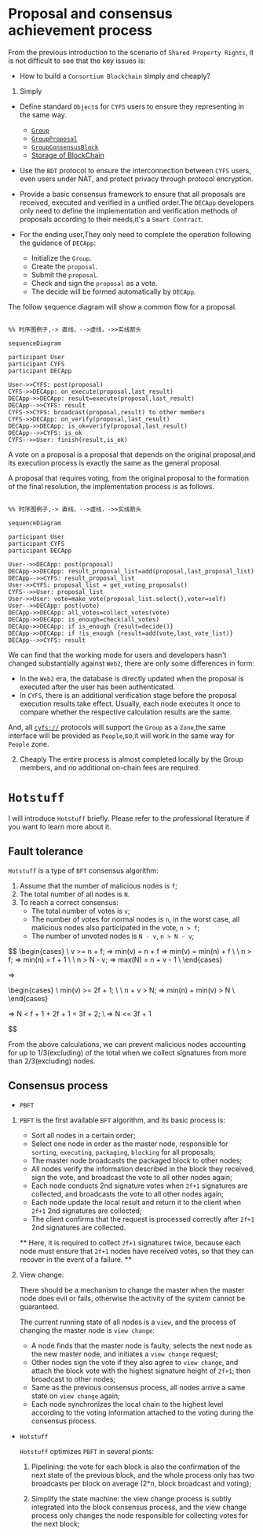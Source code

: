 # Proposal and consensus achievement process

From the previous introduction to the scenario of `Shared Property Rights`, it is not difficult to see that the key issues is:

-   How to build a `Consortium Blockchain` simply and cheaply?

1. Simply

-   Define standard `Object`s for `CYFS` users to ensure they representing in the same way.
    -   [`Group`](https://github.com/buckyos/CYFS/issues/135#issue-1633468534)
    -   [`GroupProposal`](https://github.com/buckyos/CYFS/issues/137#issue-1635731802)
    -   [`GroupConsensusBlock`](https://github.com/buckyos/CYFS/issues/137#issue-1635731802)
    -   [Storage of BlockChain](https://github.com/buckyos/CYFS/issues/71#issuecomment-1378616109)
-   Use the `BDT` protocol to ensure the interconnection between `CYFS` users, even users under NAT, and protect privacy through protocol encryption.
-   Provide a basic consensus framework to ensure that all proposals are received, executed and verified in a unified order.The `DECApp` developers only need to define the implementation and verification methods of proposals according to their needs,it's a `Smart Contract`.

-   For the ending user,They only need to complete the operation following the guidance of `DECApp`:

    -   Initialize the `Group`.
    -   Create the `proposal`.
    -   Submit the `proposal`.
    -   Check and sign the `proposal` as a vote.
    -   The decide will be formed automatically by `DECApp`.

The follow sequence diagram will show a common flow for a proposal.

```mermaid

%% 时序图例子,-> 直线，-->虚线，->>实线箭头

sequenceDiagram

participant User
participant CYFS
participant DECApp

User->>CYFS: post(proposal)
CYFS->>DECApp: on_execute(proposal,last_result)
DECApp->>DECApp: result=execute(proposal,last_result)
DECApp-->>CYFS: result
CYFS->>CYFS: broadcast(proposal,result) to other members
CYFS->>DECApp: on_verify(proposal,last_result)
DECApp->>DECApp: is_ok=verify(proposal,last_result)
DECApp-->>CYFS: is_ok
CYFS-->>User: finish(result,is_ok)
```

A vote on a proposal is a proposal that depends on the original proposal,and its execution process is exactly the same as the general proposal.

A proposal that requires voting, from the original proposal to the formation of the final resolution, the implementation process is as follows.

```mermaid

%% 时序图例子,-> 直线，-->虚线，->>实线箭头

sequenceDiagram

participant User
participant CYFS
participant DECApp

User-->>DECApp: post(proposal)
DECApp->>DECApp: result_proposal_list=add(proposal,last_proposal_list)
DECApp-->>CYFS: result_proposal_list
User->>CYFS: proposal_list = get_voting_proposals()
CYFS-->>User: proposal_list
User->>User: vote=make_vote(proposal_list.select(),voter=self)
User-->>DECApp: post(vote)
DECApp->>DECApp: all_votes=collect_votes(vote)
DECApp->>DECApp: is_enough=check(all_votes)
DECApp->>DECApp: if is_enough {result=decide()}
DECApp->>DECApp: if !is_enough {result=add(vote,last_vote_list)}
DECApp-->>CYFS: result
```

We can find that the working mode for users and developers hasn't changed substantially against `Web2`, there are only some differences in form:

-   In the `Web2` era, the database is directly updated when the proposal is executed after the user has been authenticated.
-   In `CYFS`, there is an additional verification stage before the proposal execution results take effect. Usually, each node executes it once to compare whether the respective calculation results are the same.

And, all [`cyfs://`](https://github.com/buckyos/CYFS/issues/126) protocols will support the `Group` as a `Zone`,the same interface will be provided as `People`,so,it will work in the same way for `People` zone.

2. Cheaply
   The entire process is almost completed locally by the Group members, and no additional on-chain fees are required.

# `Hotstuff`

I will introduce `Hotstuff` briefly. Please refer to the professional literature if you want to learn more about it.

## Fault tolerance

`Hotstuff` is a type of `BFT` consensus algorithm:

1. Assume that the number of malicious nodes is `f`;
2. The total number of all nodes is `N`.
3. To reach a correct consensus:
    - The total number of votes is `v`;
    - The number of votes for normal nodes is `n`, in the worst case, all malicious nodes also participated in the vote, `n > f`;
    - The number of unvoted nodes is `N - v`, `n > N - v`;

$$
\begin{cases}
\   v >= n + f; => min(v) = n + f => min(v) = min(n) + f \\
\   n > f; => min(n) = f + 1 \\
\   n > N - v; => max(N) = n + v - 1 \\
\end{cases}

=>

\begin{cases}
\   min(v) >= 2f + 1; \\
\   n + v > N; => min(n) + min(v) > N \\
\end{cases}

=> N < f + 1 + 2f + 1 = 3f + 2; \\
=> N <= 3f + 1


$$

From the above calculations, we can prevent malicious nodes accounting for up to 1/3(excluding) of the total when we collect signatures from more than 2/3(excluding) nodes.

## Consensus process

-   `PBFT`

1. `PBFT` is the first available `BFT` algorithm, and its basic process is:

    - Sort all nodes in a certain order;
    - Select one node in order as the master node, responsible for `sorting`, `executing`, `packaging`, `blocking` for all proposals;
    - The master node broadcasts the packaged block to other nodes;
    - All nodes verify the information described in the block they received, sign the vote, and broadcast the vote to all other nodes again;
    - Each node conducts 2nd signature votes when `2f+1` signatures are collected, and broadcasts the vote to all other nodes again;
    - Each node update the local result and return it to the client when `2f+1` 2nd signatures are collected;
    - The client confirms that the request is processed correctly after `2f+1` 2nd signatures are collected.

    ** Here, it is required to collect `2f+1` signatures twice, because each node must ensure that `2f+1` nodes have received votes, so that they can recover in the event of a failure. **

2. View change:

    There should be a mechanism to change the master when the master node does evil or fails, otherwise the activity of the system cannot be guaranteed.

    The current running state of all nodes is a `view`, and the process of changing the master node is `view change`:

    - A node finds that the master node is faulty, selects the next node as the new master node, and initiates a `view change` request;
    - Other nodes sign the vote if they also agree to `view change`, and attach the block vote with the highest signature height of `2f+1`; then broadcast to other nodes;
    - Same as the previous consensus process, all nodes arrive a same state on `view change` again;
    - Each node synchronizes the local chain to the highest level according to the voting information attached to the voting during the consensus process.

-   `Hotstuff`

    `Hotstuff` optimizes `PBFT` in several pionts:

    1. Pipelining: the vote for each block is also the confirmation of the next state of the previous block, and the whole process only has two broadcasts per block on average (2\*n, block broadcast and voting);

    2. Simplify the state machine: the view change process is subtly integrated into the block consensus process, and the view change process only changes the node responsible for collecting votes for the next block;
